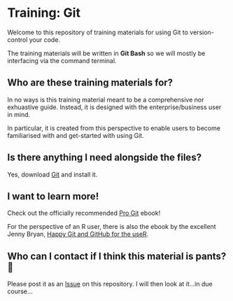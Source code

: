 # Training: Git
Welcome to this repository of training materials for using Git to version-control your code.

The training materials will be written in **Git Bash** so we will mostly be interfacing via the command terminal.

## Who are these training materials for?
In no ways is this training material meant to be a comprehensive nor exhuastive guide. Instead, it is designed with the enterprise/business user in mind.

In particular, it is created from this perspective to enable users to become familiarised with and get-started with using Git.

## Is there anything I need alongside the files?
Yes, download [Git](https://git-scm.com/) and install it.

## I want to learn more!
Check out the officially recommended [Pro Git](https://git-scm.com/book/en/v2) ebook!

For the perspective of an R user, there is also the ebook by the excellent Jenny Bryan, [Happy Git and GitHub for the useR](https://happygitwithr.com/).

## Who can I contact if I think this material is pants? 👖
Please post it as an [Issue](https://github.com/avisionh/Training-Git/issues) on this repository. I will then look at it...in due course...
